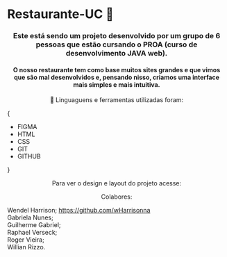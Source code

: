 # Restaurante-UC 🥗

 <h3 align="center"> Este está sendo um projeto desenvolvido por um grupo de 6 pessoas que estão cursando o PROA (curso de desenvolvimento JAVA web). </h3>

<h4 align="center"> O nosso restaurante tem como base muitos sites grandes e que vimos que são mal desenvolvidos e, pensando nisso, criamos uma interface mais simples e mais intuitiva. </h4>

 <p align="center"> 🚀 Linguaguens e ferramentas utilizadas foram: </p>

{
    <ul>
    <li>FIGMA
    <li>HTML
    <li>CSS
    <li>GIT
    <li>GITHUB
    </ul>
}

<p align="center">Para ver o design e layout do projeto acesse: </p>

<p align="center">Colabores: </p>

Wendel Harrison; <a>https://github.com/wHarrisonna</a> <br>
Gabriela Nunes;<br>
Guilherme Gabriel;<br>
Raphael Verseck;<br>
Roger Vieira;<br>
Willian Rizzo.




